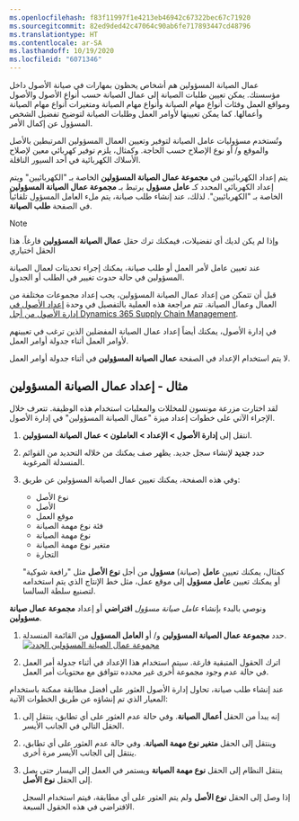 ```yaml
---
ms.openlocfilehash: f83f11997f1e4213eb46942c67322bec67c71920
ms.sourcegitcommit: 82ed9ded42c47064c90ab6fe717893447cd48796
ms.translationtype: HT
ms.contentlocale: ar-SA
ms.lasthandoff: 10/19/2020
ms.locfileid: "6071346"
---
```

عمال الصيانة المسؤولين هم أشخاص يحظون بمهارات في صيانة الأصول داخل مؤسستك. يمكن تعيين طلبات الصيانة إلى عمال الصيانة حسب أنواع الأصول والأصول ومواقع العمل وفئات أنواع مهام الصيانة وأنواع مهام الصيانة ومتغيرات أنواع مهام الصيانة وأعمالها. كما يمكن تعيينها لأوامر العمل وطلبات الصيانة لتوضيح تفضيل الشخص المسؤول عن إكمال الأمر. 

وتُستخدم مسؤوليات عامل الصيانة لتوفير وتعيين العمال المسؤولين المرتبطين بالأصل والموقع و/ أو نوع الإصلاح حسب الحاجة. وكمثال، يلزم توفير كهربائي معين لإصلاح ‏‫الأسلاك الكهربائية‬ في أحد السيور الناقلة. 

يتم إعداد الكهربائيين في **مجموعة عمال الصيانة المسؤولين** الخاصة بـ "الكهربائيين" ويتم إعداد الكهربائي المحدد كـ **عامل مسؤول** يرتبط بـ **مجموعة عمال الصيانة المسؤولين** الخاصة بـ "الكهربائيين". لذلك، عند إنشاء طلب صيانة، يتم ملء العامل المسؤول تلقائياً في الصفحة **طلب الصيانة**.

> [!NOTE]
> وإذا لم يكن لديك أي تفضيلات، فيمكنك ترك حقل **عمال الصيانة المسؤولين** فارغاً. هذا الحقل اختياري


عند تعيين عامل لأمر العمل أو طلب صيانة، يمكنك إجراء تحديثات لعمال الصيانة المسؤولين في حالة حدوث تغيير في الطلب أو الجدول.

قبل أن تتمكن من إعداد عمال الصيانة المسؤولين، يجب إعداد مجموعات مختلفة من العمال وعمال الصيانة. تتم مراجعة هذه العملية بالتفصيل في وحدة [إعداد الأصول في إدارة الأصول من أجل Dynamics 365 Supply Chain Management](https://docs.microsoft.com/learn/modules/setup-assets-asset-management//?azure-portal=true). 

في إدارة الأصول، يمكنك أيضاً إعداد عمال الصيانة المفضلين الذين ترغب في تعيينهم لأوامر العمل أثناء جدولة أوامر العمل.

لا يتم استخدام الإعداد في الصفحة **عمال الصيانة المسؤولين** في أثناء جدولة أوامر العمل.


## <a name="example---set-up-responsible-maintenance-workers"></a>مثال - إعداد عمال الصيانة المسؤولين
لقد اختارت مزرعة مونسون للمخللات والمعلبات استخدام هذه الوظيفة. تتعرف خلال الإجراء الآتي على خطوات إعداد ميزة "عمال الصيانة المسؤولين" في إدارة الأصول.

1.  انتقل إلى **إدارة الأصول > الإعداد > العاملون > عمال الصيانة المسؤولين**.
2.  حدد **جديد** لإنشاء سجل جديد. يظهر صف يمكنك من خلاله التحديد من القوائم المنسدلة المرغوبة.
3.  وفي هذه الصفحة، يمكنك تعيين عمال الصيانة المسؤولين عن طريق: 
    - نوع الأصل
    - الأصل
    - موقع العمل
    - فئة نوع مهمة الصيانة
    - نوع مهمة الصيانة
    - متغير نوع مهمة الصيانة
    - التجارة

    كمثال، يمكنك تعيين **عامل** (صيانة) **مسؤول** من أجل **نوع الأصل** مثل "رافعة شوكية" أو يمكنك تعيين **عامل مسؤول** إلى موقع عمل، مثل خط الإنتاج الذي يتم استخدامه لتصنيع سلطة السالسا. 

ونوصي بالبدء بإنشاء *عامل صيانة مسؤول* **افتراضي** أو إعداد **مجموعة عمال صيانة مسؤولين**. 

1. حدد **مجموعة عمال الصيانة المسؤولين** و/ أو **العامل المسؤول** من القائمة المنسدلة. 
    [![مجموعة عمال الصيانة المسؤولين الجدد](../media/responsible-maintenance-workers-ssm.png)](../media/responsible-maintenance-workers-ssm.png#lightbox)
    
2. اترك الحقول المتبقية فارغة. 
    سيتم استخدام هذا الإعداد في أثناء جدولة أمر العمل في حالة عدم وجود مجموعة أخرى غير محدده تتوافق مع محتويات أمر العمل.

    
عند إنشاء طلب صيانة، تحاول إدارة الأصول العثور على أفضل مطابقة ممكنة باستخدام المعيار الذي تم إنشاؤه عن طريق الخطوات الآتية:

1.  إنه يبدأ من الحقل **أعمال الصيانة**. وفي حالة عدم العثور على أي تطابق، ينتقل إلى الحقل التالي في الجانب الأيسر.
2.  وينتقل إلى الحقل **متغير نوع مهمة الصيانة**. وفي حالة عدم العثور على أي تطابق، ينتقل إلى الجانب الأيسر مرة أخرى.
3.  ينتقل النظام إلى الحقل **نوع مهمة الصيانة** ويستمر في العمل إلى اليسار حتى يصل إلى الحقل **نوع الأصل**. 

    إذا وصل إلى الحقل **نوع الأصل** ولم يتم العثور على أي مطابقة، فيتم استخدام السجل الافتراضي في هذه الحقول السبعة.

